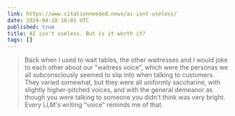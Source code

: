```yaml
---
link: https://www.citationneeded.news/ai-isnt-useless/
date: 2024-04-18 16:01 UTC
published: true
title: AI isn't useless. But is it worth it?
tags: []
---
```


> Back when I used to wait tables, the other waitresses and I would joke to each other about our "waitress voice", which were the personas we all subconsciously seemed to slip into when talking to customers. They varied somewhat, but they were all uniformly saccharine, with slightly higher-pitched voices, and with the general demeanor as though you were talking to someone you didn't think was very bright. Every LLM's writing "voice" reminds me of that.
